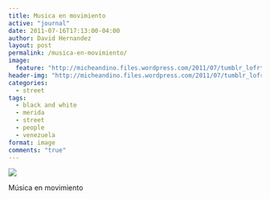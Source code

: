 ```yaml
---
title: Musica en movimiento
active: "journal"
date: 2011-07-16T17:13:00-04:00
author: David Hernandez
layout: post
permalink: /musica-en-movimiento/
image:
  feature: "http://micheandino.files.wordpress.com/2011/07/tumblr_lofrtzjwg01qa1qgjo1_r1_1280.jpg"
header-img: "http://micheandino.files.wordpress.com/2011/07/tumblr_lofrtzjwg01qa1qgjo1_r1_1280.jpg"
categories:
  - street
tags:
  - black and white
  - merida
  - street
  - people
  - venezuela
format: image
comments: "true"
---
```

<a href="http://micheandino.files.wordpress.com/2011/07/tumblr_lofrtzjwg01qa1qgjo1_r1_1280.jpg" class="popup"  title="Música en movimiento" data-caption="© 2011 by David Hernández"><img src="http://micheandino.files.wordpress.com/2011/07/tumblr_lofrtzjwg01qa1qgjo1_r1_1280.jpg"></a>

Música en movimiento
